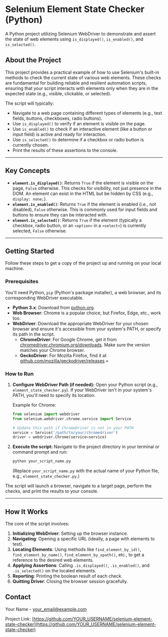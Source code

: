 # Selenium Element State Checker (Python)

A Python project utilizing Selenium WebDriver to demonstrate and assert the state of web elements using `is_displayed()`, `is_enabled()`, and `is_selected()`.

## About the Project

This project provides a practical example of how to use Selenium's built-in methods to check the current state of various web elements. These checks are fundamental for building reliable and resilient automation scripts, ensuring that your script interacts with elements only when they are in the expected state (e.g., visible, clickable, or selected).

The script will typically:
* Navigate to a web page containing different types of elements (e.g., text fields, buttons, checkboxes, radio buttons).
* Use `is_displayed()` to verify if an element is visible on the page.
* Use `is_enabled()` to check if an interactive element (like a button or input field) is active and ready for interaction.
* Use `is_selected()` to determine if a checkbox or radio button is currently chosen.
* Print the results of these assertions to the console.

---

## Key Concepts

* **`element.is_displayed()`**: Returns `True` if the element is visible on the page, `False` otherwise. This checks for visibility, not just presence in the DOM. An element can exist in the HTML but be hidden by CSS (e.g., `display: none;`).
* **`element.is_enabled()`**: Returns `True` if the element is enabled (i.e., not disabled), `False` otherwise. This is commonly used for input fields and buttons to ensure they can be interacted with.
* **`element.is_selected()`**: Returns `True` if the element (typically a checkbox, radio button, or an `<option>` in a `<select>`) is currently selected, `False` otherwise.

---

## Getting Started

Follow these steps to get a copy of the project up and running on your local machine.

### Prerequisites

You'll need Python, `pip` (Python's package installer), a web browser, and its corresponding WebDriver executable.

* **Python 3.x**: Download from [python.org](https://www.python.org/downloads/).
* **Web Browser**: Chrome is a popular choice, but Firefox, Edge, etc., work too.
* **WebDriver**: Download the appropriate WebDriver for your chosen browser and ensure it's accessible from your system's PATH, or specify its path in the script.
    * **ChromeDriver**: For Google Chrome, get it from [chromedriver.chromium.org/downloads](https://chromedriver.chromium.org/downloads). Make sure the version matches your Chrome browser.
    * **GeckoDriver**: For Mozilla Firefox, find it at [github.com/mozilla/geckodriver/releases](https://github.com/mozilla/geckodriver/releases).=

### How to Run

1.  **Configure WebDriver Path (if needed):**
    Open your Python script (e.g., `element_state_checker.py`). If your WebDriver isn't in your system's PATH, you'll need to specify its location.

    Example for Chrome:
    ```python
    from selenium import webdriver
    from selenium.webdriver.chrome.service import Service

    # Update this path if ChromeDriver is not in your PATH
    service = Service('/path/to/your/chromedriver')
    driver = webdriver.Chrome(service=service)
    ```

2.  **Execute the script:**
    Navigate to the project directory in your terminal or command prompt and run:

    ```bash
    python your_script_name.py
    ```
    (Replace `your_script_name.py` with the actual name of your Python file, e.g., `element_state_checker.py`.)

The script will launch a browser, navigate to a target page, perform the checks, and print the results to your console.

---

## How It Works

The core of the script involves:

1.  **Initializing WebDriver**: Setting up the browser instance.
2.  **Navigating**: Opening a specific URL (ideally, a page with elements to test).
3.  **Locating Elements**: Using methods like `find_element_by_id()`, `find_element_by_name()`, `find_element_by_xpath()`, etc., to get a reference to the desired web elements.
4.  **Applying Assertions**: Calling `.is_displayed()`, `.is_enabled()`, and `.is_selected()` on the located elements.
5.  **Reporting**: Printing the boolean result of each check.
6.  **Quitting Driver**: Closing the browser session gracefully.


## Contact

Your Name - your_email@example.com

Project Link: [https://github.com/YOUR_USERNAME/selenium-element-state-checker](https://github.com/YOUR_USERNAME/selenium-element-state-checker)
